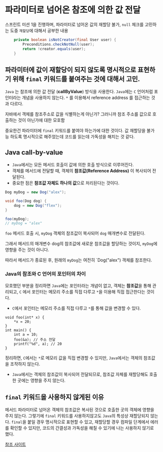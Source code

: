 # 파라미터로 넘어온 참조에 의한 값 전달
스프린트 미션 1을 진행하며, 파라미터로 넘어온 값의 재할당 불가, `null` 체크를 고민하는 도중 `재할당`에 대해서 공부한 내용
```java
    private boolean isNotCreator(final User user) {
        Preconditions.checkNotNull(user);
        return !creator.equals(user);
    }
```

## 파라미터에 값이 재할당이 되지 않도록 명시적으로 표현하기 위해 `final` 키워드를 붙여주는 것에 대해서 고민.

`Java` 는 참조에 의한 값 전달 (**callByValue**) 방식을 사용한다. `Java`에는 `C` 언어처럼 포인터라는 개념을 사용하지 않는다.
`*` 를 이용해서 reference address 를 접근하는 것과 다르다.

자바에서 객체를 참조주소로 값을 식별하는게 아닌가? 그러니까 참조 주소를 값으로 호출하는 것이 아닌가에 대한 모호함

중요한건 파라미터에 `final` 키워드를 붙여야 하는가에 대한 것이다. 값 재할당을 불가능 하도록 명시적으로 해주었는데 코드를 읽는데 가독성을 해치는 것 같다.

## Java call-by-value
- `Java`에서는 모든 메서드 호출이 값에 의한 호출 방식으로 이루어진다.
- 객체를 메서드에 전달할 때, 객체의 **참조값(Reference Address)** 이 복사되어 전달된다.
- 중요한 점은 **참조값 자체도 하나의 값**으로 처리된다는 것이다.
```java
Dog myDog = new Dog("alex");

void foo(Dog dog) {
    dog = new Dog("flex");
}

foo(myDog);
// myDog = "alex"
```
`foo` 메서드 호출 시, `myDog` 객체의 참조값이 복사되어 `dog` 매개변수로 전달된다. 

그래서 메서드의 매개변수 dog의 참조값에 새로운 참조값을 할당하는 것이지, `myDog`에 영향을 주는 것이 아니다.

따라서 메서드가 종료된 후, 원래의 `myDog`는 여전히 `Dog("alex") 객체를 참조한다.

### Java의 참조와 C 언어의 포인터의 차이
모호했던 부분을 정리하면 `Java`에는 포인터라는 개념이 없고, 객체는 **참조값**을 통해 관리되고, `C` 에서 포인터는 메모리 주소를 직접 다루고 `*`을 이용해 직접 접근한다는 것이다.
- `C`에서 포인터는 메모리 주소를 직접 다루고 `*`를 통해 값을 변경할 수 있다.

```
void foo(int* x) {
    *x = 20;
}
int main() {
    int a = 10;
    foo(&a); // 주소 전달
    printf("%d", a); // 20
}
```
정리하면, `C`에서는 `*`로 메모리 값을 직접 변경할 수 있지만, `Java`에서는 객체의 참조값을 조작하지 않는다.
- `Java`에서는 객체의 참조값이 복사되어 전달되므로, 참조값 자체를 재할당해도 호출한 곳에는 영향을 주지 않는다.

## `final` 키워드을 사용하지 않게된 이유
메서드 파라미터로 넘어온 객체의 참조값은 복사된 것으로 호출한 곳의 객체에 영향을 주지 않는다. 그렇기에 `final` 키워드를 사용하지않고도
`Java`의 특성상 재할당되지 않는다. `final`을 붙일 경우 명시적으로 표현할 수 있고, 재할당할 경우 컴파일 단계에서 에러를 확인할 수 있지만,
코드의 간결성과 가독성을 해칠 수 있기에 나는 사용하지 않기로 했다.

[참조 사이트](https://softwareengineering.stackexchange.com/questions/48413/in-java-should-i-use-final-for-parameters-and-locals-even-when-i-dont-have-t)